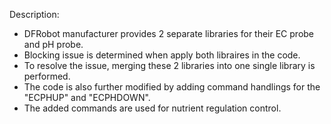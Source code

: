 Description:
- DFRobot manufacturer provides 2 separate libraries for their EC probe and pH probe.
- Blocking issue is determined when apply both libraires in the code.
- To resolve the issue, merging these 2 libraries into one single library is performed.
- The code is also further modified by adding command handlings for the "ECPHUP" and "ECPHDOWN".
- The added commands are used for nutrient regulation control.
